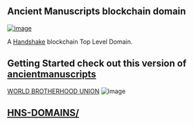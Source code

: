 ## Ancient Manuscripts blockchain domain 

[![image](https://user-images.githubusercontent.com/37987346/101999396-a37e4380-3caa-11eb-8cc6-e61fb53c7855.png)](http://shapereality.innerinetcompany.hns.to/)

A [Handshake](https://handshake.org) blockchain Top Level Domain.

## Getting Started check out this version of [ancientmanuscripts](https://my-ancientmanuscripts.vercel.app)

[WORLD BROTHERHOOD UNION](https://www.dkb-mevlana.org.tr/en/aboutus_eng.html)
![image](https://user-images.githubusercontent.com/37987346/93688213-1738f780-fa92-11ea-8774-fee8e659310f.png)

## [HNS-DOMAINS/](http://home.hns-domains.hns.to/)





